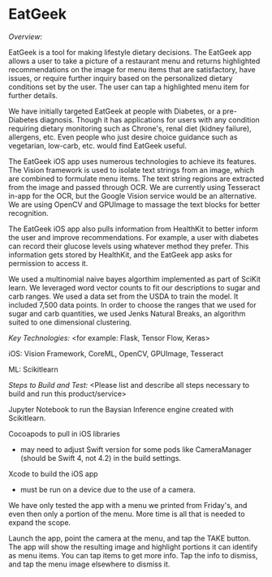 # EatGeek

*Overview:*
<Please describe this product or service including any machine learning models used>

EatGeek is a tool for making lifestyle dietary decisions. The EatGeek app allows a user to take a picture of a restaurant menu and returns highlighted recommendations on the image for menu items that are satisfactory, have issues, or require further inquiry based on the personalized dietary conditions set by the user. The user can tap a highlighted menu item for further details.

We have initially targeted EatGeek at people with Diabetes, or a pre-Diabetes diagnosis. Though it has applications for users with any condition requiring dietary monitoring such as Chrone's, renal diet (kidney failure), allergens, etc. Even people who just desire choice guidance such as vegetarian, low-carb, etc. would find EatGeek useful.

The EatGeek iOS app uses numerous technologies to achieve its features. The Vision framework is used to isolate text strings from an image, which are combined to formulate menu items. The text string regions are extracted from the image and passed through OCR. We are currently using Tesseract in-app for the OCR, but the Google Vision service would be an alternative. We are using OpenCV and GPUImage to massage the text blocks for better recognition.

The EatGeek iOS app also pulls information from HealthKit to better inform the user and improve recommendations. For example, a user with diabetes can record their glucose levels using whatever method they prefer. This information gets stored by HealthKit, and the EatGeek app asks for permission to access it.

We used a multinomial naive bayes algorthim implemented as part of SciKit learn. We leveraged word vector counts to fit our descriptions to sugar and carb ranges. We used a data set from the USDA to train the model. It included 7,500 data points. In order to choose the ranges that we used for sugar and carb quantities, we used Jenks Natural Breaks, an algorithm suited to one dimensional clustering.


*Key Technologies:*
<for example: Flask, Tensor Flow, Keras>

iOS: Vision Framework, CoreML, OpenCV, GPUImage, Tesseract

ML: Scikitlearn

*Steps to Build and Test:*
<Please list and describe all steps necessary to build and run this product/service>

Jupyter Notebook to run the Baysian Inference engine created with Scikitlearn.

Cocoapods to pull in iOS libraries
 - may need to adjust Swift version for some pods like CameraManager (should be Swift 4, not 4.2) in the build settings.
 
Xcode to build the iOS app
 - must be run on a device due to the use of a camera.
 
We have only tested the app with a menu we printed from Friday's, and even then only a portion of the menu. More time is all that is needed to expand the scope.

Launch the app, point the camera at the menu, and tap the TAKE button. The app will show the resulting image and highlight portions it can identify as menu items. You can tap items to get more info. Tap the info to dismiss, and tap the menu image elsewhere to dismiss it.


